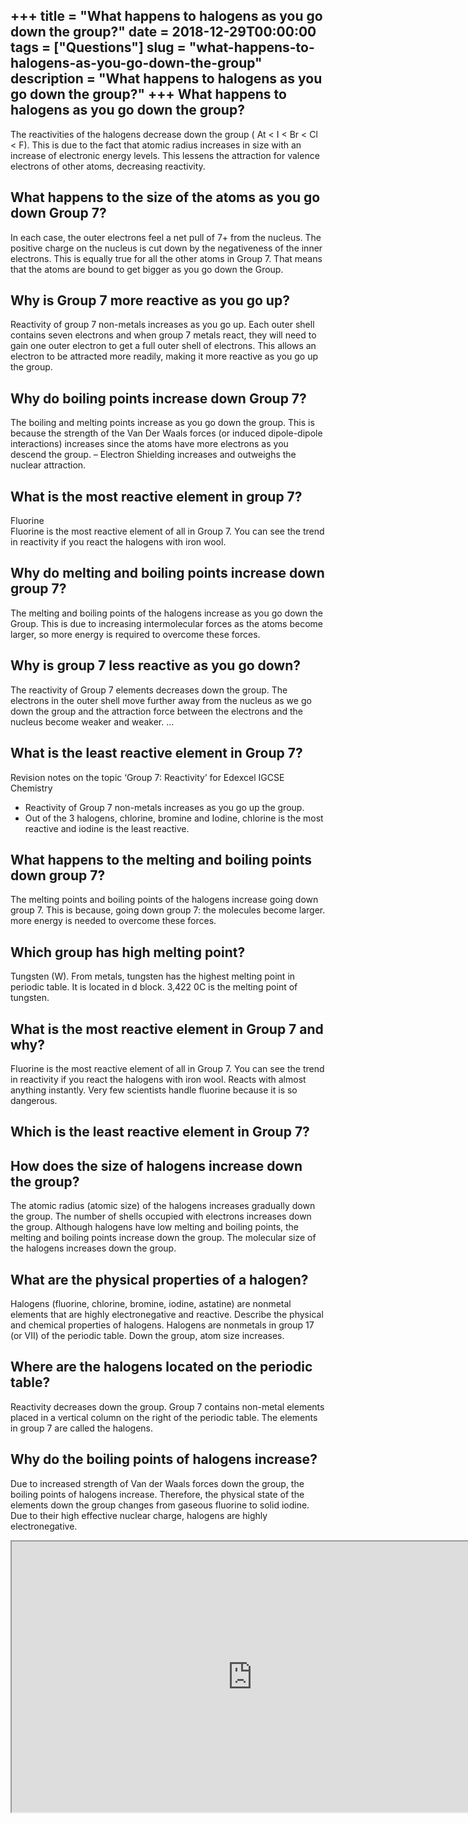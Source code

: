 +++
title = "What happens to halogens as you go down the group?"
date = 2018-12-29T00:00:00
tags = ["Questions"]
slug = "what-happens-to-halogens-as-you-go-down-the-group"
description = "What happens to halogens as you go down the group?"
+++
What happens to halogens as you go down the group?
--------------------------------------------------

The reactivities of the halogens decrease down the group ( At &lt; I &lt; Br &lt; Cl &lt; F). This is due to the fact that atomic radius increases in size with an increase of electronic energy levels. This lessens the attraction for valence electrons of other atoms, decreasing reactivity.

What happens to the size of the atoms as you go down Group 7?
-------------------------------------------------------------

In each case, the outer electrons feel a net pull of 7+ from the nucleus. The positive charge on the nucleus is cut down by the negativeness of the inner electrons. This is equally true for all the other atoms in Group 7. That means that the atoms are bound to get bigger as you go down the Group.

Why is Group 7 more reactive as you go up?
------------------------------------------

Reactivity of group 7 non-metals increases as you go up. Each outer shell contains seven electrons and when group 7 metals react, they will need to gain one outer electron to get a full outer shell of electrons. This allows an electron to be attracted more readily, making it more reactive as you go up the group.

Why do boiling points increase down Group 7?
--------------------------------------------

The boiling and melting points increase as you go down the group. This is because the strength of the Van Der Waals forces (or induced dipole-dipole interactions) increases since the atoms have more electrons as you descend the group. – Electron Shielding increases and outweighs the nuclear attraction.

What is the most reactive element in group 7?
---------------------------------------------

Fluorine  
Fluorine is the most reactive element of all in Group 7. You can see the trend in reactivity if you react the halogens with iron wool.

Why do melting and boiling points increase down group 7?
--------------------------------------------------------

The melting and boiling points of the halogens increase as you go down the Group. This is due to increasing intermolecular forces as the atoms become larger, so more energy is required to overcome these forces.

Why is group 7 less reactive as you go down?
--------------------------------------------

The reactivity of Group 7 elements decreases down the group. The electrons in the outer shell move further away from the nucleus as we go down the group and the attraction force between the electrons and the nucleus become weaker and weaker. …

What is the least reactive element in Group 7?
----------------------------------------------

Revision notes on the topic ‘Group 7: Reactivity’ for Edexcel IGCSE Chemistry

- Reactivity of Group 7 non-metals increases as you go up the group.
- Out of the 3 halogens, chlorine, bromine and Iodine, chlorine is the most reactive and iodine is the least reactive.

What happens to the melting and boiling points down group 7?
------------------------------------------------------------

The melting points and boiling points of the halogens increase going down group 7. This is because, going down group 7: the molecules become larger. more energy is needed to overcome these forces.

Which group has high melting point?
-----------------------------------

Tungsten (W). From metals, tungsten has the highest melting point in periodic table. It is located in d block. 3,422 0C is the melting point of tungsten.

What is the most reactive element in Group 7 and why?
-----------------------------------------------------

Fluorine is the most reactive element of all in Group 7. You can see the trend in reactivity if you react the halogens with iron wool. Reacts with almost anything instantly. Very few scientists handle fluorine because it is so dangerous.

Which is the least reactive element in Group 7?
-----------------------------------------------

How does the size of halogens increase down the group?
------------------------------------------------------

The atomic radius (atomic size) of the halogens increases gradually down the group. The number of shells occupied with electrons increases down the group. Although halogens have low melting and boiling points, the melting and boiling points increase down the group. The molecular size of the halogens increases down the group.

What are the physical properties of a halogen?
----------------------------------------------

Halogens (fluorine, chlorine, bromine, iodine, astatine) are nonmetal elements that are highly electronegative and reactive. Describe the physical and chemical properties of halogens. Halogens are nonmetals in group 17 (or VII) of the periodic table. Down the group, atom size increases.

Where are the halogens located on the periodic table?
-----------------------------------------------------

Reactivity decreases down the group. Group 7 contains non-metal elements placed in a vertical column on the right of the periodic table. The elements in group 7 are called the halogens.

Why do the boiling points of halogens increase?
-----------------------------------------------

Due to increased strength of Van der Waals forces down the group, the boiling points of halogens increase. Therefore, the physical state of the elements down the group changes from gaseous fluorine to solid iodine. Due to their high effective nuclear charge, halogens are highly electronegative.

<iframe allow="accelerometer; autoplay; clipboard-write; encrypted-media; gyroscope; picture-in-picture" allowfullscreen="" class="__youtube_prefs__  epyt-is-override  no-lazyload" data-no-lazy="1" data-origheight="433" data-origwidth="770" data-skipgform_ajax_framebjll="" height="433" id="_ytid_56294" loading="lazy" src="https://www.youtube.com/embed/Ce4BGV1DVVg?enablejsapi=1&autoplay=0&cc_load_policy=0&cc_lang_pref=&iv_load_policy=1&loop=0&modestbranding=0&rel=1&fs=1&playsinline=0&autohide=2&theme=dark&color=red&controls=1&" title="YouTube player" width="770"></iframe>